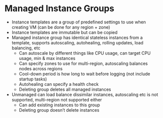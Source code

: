 # Managed Instance Groups

* Instance templates are a group of predefined settings to use when creating VM (can be done for any region + zone)
* Instance templates are immutable but can be copied
* Managed instance group has identical stateless instances from a template, supports autoscaling, autohealing, rolling updates, load balancing, etc
    * Can autoscale by different things like CPU usage, can target CPU usage, min & max instances
    * Can specify zones to use for multi-region, autoscaling balances nodes across regions
    * Cool-down period is how long to wait before logging (not include startup tasks)
    * Autohealing can specify a health check
    * Deleting group deletes all managed instances
* Unmanaged can load balance dissimilar instances, autoscaling etc is not supported, multi-region not supported either
    * Can add existing instances to this group
    * Deleting group doesn’t delete instances